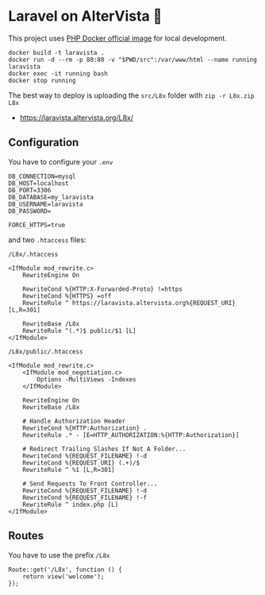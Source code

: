 # Laravel on AlterVista 🎅

This project uses [PHP Docker official image](https://hub.docker.com/_/php) for local development.

```
docker build -t laravista .
docker run -d --rm -p 80:80 -v "$PWD/src":/var/www/html --name running laravista
docker exec -it running bash
docker stop running
```

The best way to deploy is uploading the `src/L8x` folder with `zip -r L8x.zip L8x`
- https://laravista.altervista.org/L8x/

## Configuration

You have to configure your `.env`

```
DB_CONNECTION=mysql
DB_HOST=localhost
DB_PORT=3306
DB_DATABASE=my_laravista
DB_USERNAME=laravista
DB_PASSWORD=

FORCE_HTTPS=true
```

and two `.htaccess` files:

`/L8x/.htaccess`

```
<IfModule mod_rewrite.c>
    RewriteEngine On

    RewriteCond %{HTTP:X-Forwarded-Proto} !=https
    RewriteCond %{HTTPS} =off
    RewriteRule ^ https://laravista.altervista.org%{REQUEST_URI} [L,R=301]

    RewriteBase /L8x
    RewriteRule ^(.*)$ public/$1 [L]
</IfModule>
```

`/L8x/public/.htaccess`

```
<IfModule mod_rewrite.c>
    <IfModule mod_negotiation.c>
        Options -MultiViews -Indexes
    </IfModule>

    RewriteEngine On
    RewriteBase /L8x

    # Handle Authorization Header
    RewriteCond %{HTTP:Authorization} .
    RewriteRule .* - [E=HTTP_AUTHORIZATION:%{HTTP:Authorization}]

    # Redirect Trailing Slashes If Not A Folder...
    RewriteCond %{REQUEST_FILENAME} !-d
    RewriteCond %{REQUEST_URI} (.+)/$
    RewriteRule ^ %1 [L,R=301]

    # Send Requests To Front Controller...
    RewriteCond %{REQUEST_FILENAME} !-d
    RewriteCond %{REQUEST_FILENAME} !-f
    RewriteRule ^ index.php [L]
</IfModule>
```

## Routes

You have to use the prefix `/L8x`

```
Route::get('/L8x', function () {
    return view('welcome');
});  
```
